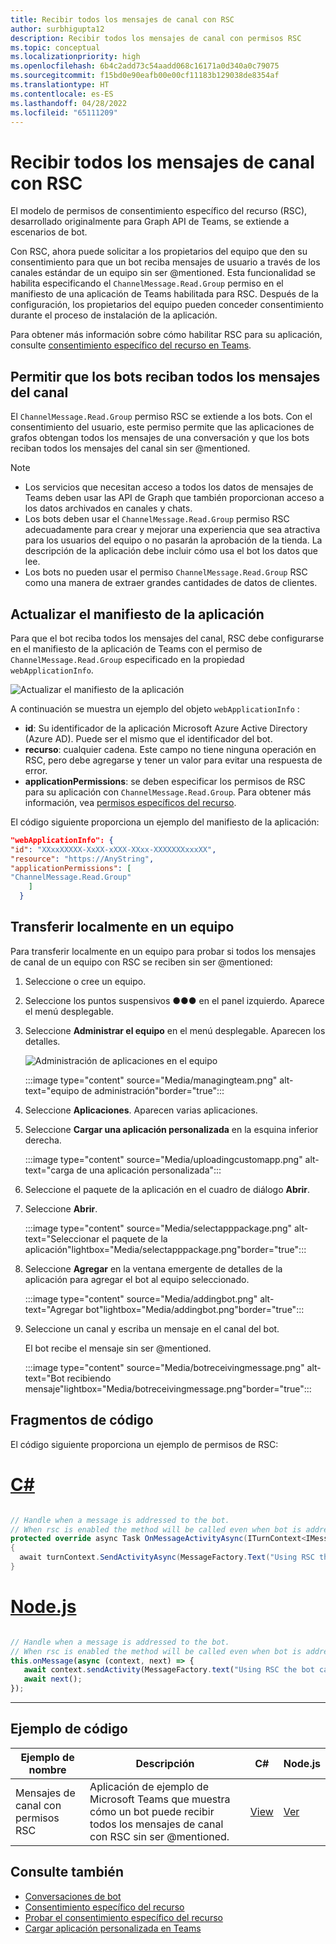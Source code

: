 ```yaml
---
title: Recibir todos los mensajes de canal con RSC
author: surbhigupta12
description: Recibir todos los mensajes de canal con permisos RSC
ms.topic: conceptual
ms.localizationpriority: high
ms.openlocfilehash: 6b4c2add73c54aadd068c16171a0d340a0c79075
ms.sourcegitcommit: f15bd0e90eafb00e00cf11183b129038de8354af
ms.translationtype: HT
ms.contentlocale: es-ES
ms.lasthandoff: 04/28/2022
ms.locfileid: "65111209"
---
```

# <a name="receive-all-channel-messages-with-rsc"></a>Recibir todos los mensajes de canal con RSC

El modelo de permisos de consentimiento específico del recurso (RSC), desarrollado originalmente para Graph API de Teams, se extiende a escenarios de bot.

Con RSC, ahora puede solicitar a los propietarios del equipo que den su consentimiento para que un bot reciba mensajes de usuario a través de los canales estándar de un equipo sin ser @mentioned. Esta funcionalidad se habilita especificando el `ChannelMessage.Read.Group` permiso en el manifiesto de una aplicación de Teams habilitada para RSC. Después de la configuración, los propietarios del equipo pueden conceder consentimiento durante el proceso de instalación de la aplicación.

Para obtener más información sobre cómo habilitar RSC para su aplicación, consulte [consentimiento específico del recurso en Teams](/microsoftteams/platform/graph-api/rsc/resource-specific-consent#update-your-teams-app-manifest).

## <a name="enable-bots-to-receive-all-channel-messages"></a>Permitir que los bots reciban todos los mensajes del canal

El `ChannelMessage.Read.Group` permiso RSC se extiende a los bots. Con el consentimiento del usuario, este permiso permite que las aplicaciones de grafos obtengan todos los mensajes de una conversación y que los bots reciban todos los mensajes del canal sin ser @mentioned.

> [!NOTE]
>
> * Los servicios que necesitan acceso a todos los datos de mensajes de Teams deben usar las API de Graph que también proporcionan acceso a los datos archivados en canales y chats.
> * Los bots deben usar el `ChannelMessage.Read.Group` permiso RSC adecuadamente para crear y mejorar una experiencia que sea atractiva para los usuarios del equipo o no pasarán la aprobación de la tienda. La descripción de la aplicación debe incluir cómo usa el bot los datos que lee.
> * Los bots no pueden usar el permiso `ChannelMessage.Read.Group` RSC como una manera de extraer grandes cantidades de datos de clientes.

## <a name="update-app-manifest"></a>Actualizar el manifiesto de la aplicación

Para que el bot reciba todos los mensajes del canal, RSC debe configurarse en el manifiesto de la aplicación de Teams con el permiso de `ChannelMessage.Read.Group` especificado en la propiedad `webApplicationInfo`.

![Actualizar el manifiesto de la aplicación](~/bots/how-to/conversations/Media/appmanifest.png)


A continuación se muestra un ejemplo del objeto `webApplicationInfo` :

* **id**: Su identificador de la aplicación Microsoft Azure Active Directory (Azure AD). Puede ser el mismo que el identificador del bot.
* **recurso**: cualquier cadena. Este campo no tiene ninguna operación en RSC, pero debe agregarse y tener un valor para evitar una respuesta de error.
* **applicationPermissions**: se deben especificar los permisos de RSC para su aplicación con `ChannelMessage.Read.Group`. Para obtener más información, vea [permisos específicos del recurso](/microsoftteams/platform/graph-api/rsc/resource-specific-consent#resource-specific-permissions).

El código siguiente proporciona un ejemplo del manifiesto de la aplicación:

```json
"webApplicationInfo": {
"id": "XXxxXXXXX-XxXX-xXXX-XXxx-XXXXXXXxxxXX",
"resource": "https://AnyString",
"applicationPermissions": [
"ChannelMessage.Read.Group"
    ]
  }
```

## <a name="sideload-in-a-team"></a>Transferir localmente en un equipo

Para transferir localmente en un equipo para probar si todos los mensajes de canal de un equipo con RSC se reciben sin ser @mentioned:

1. Seleccione o cree un equipo.
1. Seleccione los puntos suspensivos &#x25CF;&#x25CF;&#x25CF; en el panel izquierdo. Aparece el menú desplegable.
1. Seleccione **Administrar el equipo** en el menú desplegable. Aparecen los detalles.

   ![Administración de aplicaciones en el equipo](~/bots/how-to/conversations/Media/managingteam.png)

      :::image type="content" source="Media/managingteam.png" alt-text="equipo de administración"border="true":::

1. Seleccione **Aplicaciones**. Aparecen varias aplicaciones.
1. Seleccione **Cargar una aplicación personalizada** en la esquina inferior derecha.

      :::image type="content" source="Media/uploadingcustomapp.png" alt-text="carga de una aplicación personalizada":::
  
1. Seleccione el paquete de la aplicación en el cuadro de diálogo **Abrir**.
1. Seleccione **Abrir**.

      :::image type="content" source="Media/selectapppackage.png" alt-text="Seleccionar el paquete de la aplicación"lightbox="Media/selectapppackage.png"border="true":::

1. Seleccione **Agregar** en la ventana emergente de detalles de la aplicación para agregar el bot al equipo seleccionado.

      :::image type="content" source="Media/addingbot.png" alt-text="Agregar bot"lightbox="Media/addingbot.png"border="true":::

1. Seleccione un canal y escriba un mensaje en el canal del bot.

    El bot recibe el mensaje sin ser @mentioned.

      :::image type="content" source="Media/botreceivingmessage.png" alt-text="Bot recibiendo mensaje"lightbox="Media/botreceivingmessage.png"border="true":::

## <a name="code-snippets"></a>Fragmentos de código

El código siguiente proporciona un ejemplo de permisos de RSC:

# <a name="c"></a>[C#](#tab/dotnet)

```csharp

// Handle when a message is addressed to the bot. 
// When rsc is enabled the method will be called even when bot is addressed without being @mentioned
protected override async Task OnMessageActivityAsync(ITurnContext<IMessageActivity> turnContext, CancellationToken cancellationToken)
{
  await turnContext.SendActivityAsync(MessageFactory.Text("Using RSC the bot can recieve messages across channels in team without being @mentioned."));
}
```

# <a name="nodejs"></a>[Node.js](#tab/nodejs)

```javascript

// Handle when a message is addressed to the bot. 
// When rsc is enabled the method will be called even when bot is addressed without being @mentioned
this.onMessage(async (context, next) => {
   await context.sendActivity(MessageFactory.text("Using RSC the bot can recieve messages across channles in team without being @mentioned."))
   await next();
});
```

---

## <a name="code-sample"></a>Ejemplo de código

| Ejemplo de nombre | Descripción | C# |Node.js|
|-------------|-------------|------|----|
|Mensajes de canal con permisos RSC| Aplicación de ejemplo de Microsoft Teams que muestra cómo un bot puede recibir todos los mensajes de canal con RSC sin ser @mentioned.| [View](https://github.com/OfficeDev/Microsoft-Teams-Samples/tree/main/samples/bot-receive-channel-messages-withRSC/csharp) | [Ver](https://github.com/OfficeDev/Microsoft-Teams-Samples/tree/main/samples/bot-receive-channel-messages-withRSC/nodejs) |

## <a name="see-also"></a>Consulte también

* [Conversaciones de bot](/microsoftteams/platform/bots/how-to/conversations/conversation-basics)
* [Consentimiento específico del recurso](/microsoftteams/resource-specific-consent)
* [Probar el consentimiento específico del recurso](/microsoftteams/platform/graph-api/rsc/test-resource-specific-consent)
* [Cargar aplicación personalizada en Teams](~/concepts/deploy-and-publish/apps-upload.md)
